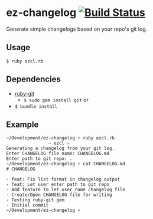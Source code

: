 # ez-changelog [![Build Status](https://travis-ci.org/dcchambers/ez-changelog.svg?branch=master)](https://travis-ci.org/dcchambers/ez-changelog)
Generate simple changelogs based on your repo's git log.

## Usage
`$ ruby ezcl.rb`

## Dependencies
- [ruby-git](https://github.com/ruby-git/ruby-git)
  - `$ sudo gem install git`
or
- `$ bundle install`

## Example
```
~/Development/ez-changelog ⚡️ ruby ezcl.rb
                ~ ezcl ~                 
Generating a changelog from your git log.
Enter CHANGELOG file name: CHANGELOG.md
Enter path to git repo: .
~/Development/ez-changelog ⚡️ cat CHANGELOG.md
# CHANGELOG

- feat: Fix list format in changelog output
- feat: Let user enter path to git repo
- Add feature to let user name changelog file
- Create/Open CHANGELOG file for writing
- Testing ruby-git gem
- Initial commit
~/Development/ez-changelog ⚡️
```

